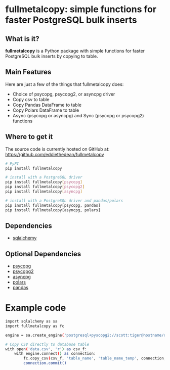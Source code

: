 # fullmetalcopy: simple functions for faster PostgreSQL bulk inserts

## What is it?

**fullmetalcopy** is a Python package with simple functions for faster PostgreSQL bulk inserts by copying to table.

## Main Features
Here are just a few of the things that fullmetalcopy does:

  - Choice of psycopg, psycopg2, or asyncpg driver
  - Copy csv to table
  - Copy Pandas DataFrame to table
  - Copy Polars DataFrame to table
  - Async (psycopg or asyncpg) and Sync (psycopg or psycopg2) functions

## Where to get it
The source code is currently hosted on GitHub at:
https://github.com/eddiethedean/fullmetalcopy

```sh
# PyPI
pip install fullmetalcopy

# install with a PostgreSQL driver
pip install fullmetalcopy[psycopg]
pip install fullmetalcopy[psycopg2]
pip install fullmetalcopy[asyncpg]

# install with a PostgreSQL driver and pandas/polars
pip install fullmetalcopy[psycopg, pandas]
pip install fullmetalcopy[asyncpg, polars]
```

## Dependencies
- [sqlalchemy](https://pypi.org/project/SQLAlchemy/)

## Optional Dependencies
- [psycopg](https://www.psycopg.org/psycopg3/)
- [psycopg2](https://www.psycopg.org/docs/)
- [asyncpg](https://magicstack.github.io/asyncpg/current/)
- [polars](https://pola.rs)
- [pandas](https://pandas.pydata.org/)

# Example code
```sh
import sqlalchemy as sa
import fullmetalcopy as fc

engine = sa.create_engine('postgresql+pyscopg2://scott:tiger@hostname/dbname')

# Copy CSV directly to database table
with open('data.csv', 'r') as csv_f:
    with engine.connect() as connection:
        fc.copy_csv(csv_f, 'table_name', 'table_name_temp', connection, schema='test')
        connection.commit()
```